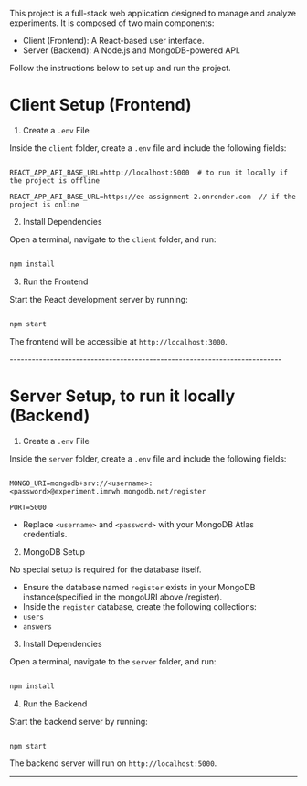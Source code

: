 

This project is a full-stack web application designed to manage and analyze experiments. It is composed of two main components:

- Client (Frontend): A React-based user interface.
- Server (Backend): A Node.js and MongoDB-powered API.

Follow the instructions below to set up and run the project.

# Client Setup (Frontend)

1. Create a `.env` File

Inside the `client` folder, create a `.env` file and include the following fields:

```env

REACT_APP_API_BASE_URL=http://localhost:5000  # to run it locally if the project is offline

REACT_APP_API_BASE_URL=https://ee-assignment-2.onrender.com  // if the project is online

```

2. Install Dependencies

Open a terminal, navigate to the `client` folder, and run:

```bash

npm install

```

3. Run the Frontend

Start the React development server by running:

```bash

npm start

```

The frontend will be accessible at `http://localhost:3000`.

\--------------------------------------------------------------------------




# Server Setup, to run it locally (Backend)

1. Create a `.env` File

Inside the `server` folder, create a `.env` file and include the following fields:

```env

MONGO_URI=mongodb+srv://<username>:<password>@experiment.imnwh.mongodb.net/register

PORT=5000

```

- Replace `<username>` and `<password>` with your MongoDB Atlas credentials.

2. MongoDB Setup

No special setup is required for the database itself.

- Ensure the database named `register` exists in your MongoDB instance(specified in the mongoURI above /register).
- Inside the `register` database, create the following collections:
- `users`
- `answers`

3. Install Dependencies

Open a terminal, navigate to the `server` folder, and run:

```bash

npm install

```

4. Run the Backend

Start the backend server by running:

```bash

npm start

```

The backend server will run on `http://localhost:5000`.

---


